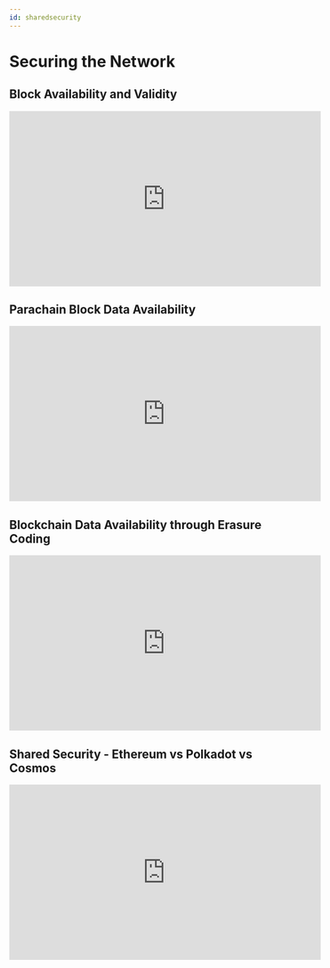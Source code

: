 ```yaml
---
id: sharedsecurity
---
```



# Securing the Network

## Block Availability and Validity

<iframe width="560" height="315" src="https://www.youtube.com/embed/P4fuYJQDKN4" title="YouTube video player" frameborder="0" allow="accelerometer; autoplay; clipboard-write; encrypted-media; gyroscope; picture-in-picture" allowfullscreen></iframe>

## Parachain Block Data Availability

<iframe width="560" height="315" src="https://www.youtube.com/embed/S0R4SHdpkeE" title="YouTube video player" frameborder="0" allow="accelerometer; autoplay; clipboard-write; encrypted-media; gyroscope; picture-in-picture" allowfullscreen></iframe>

## Blockchain Data Availability through Erasure Coding

<iframe width="560" height="315" src="https://www.youtube.com/embed/g45QwAfXrGM" title="YouTube video player" frameborder="0" allow="accelerometer; autoplay; clipboard-write; encrypted-media; gyroscope; picture-in-picture" allowfullscreen></iframe>

## Shared Security - Ethereum vs Polkadot vs Cosmos

<iframe width="560" height="315" src="https://www.youtube.com/embed/h3lE5H84xlM" title="YouTube video player" frameborder="0" allow="accelerometer; autoplay; clipboard-write; encrypted-media; gyroscope; picture-in-picture" allowfullscreen></iframe>